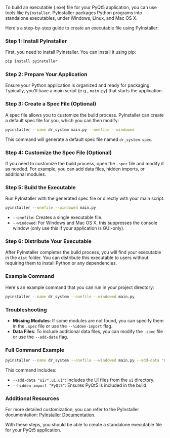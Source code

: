 To build an executable (.exe) file for your PyQt5 application, you can use tools like `PyInstaller`. PyInstaller packages Python programs into standalone executables, under Windows, Linux, and Mac OS X.

Here's a step-by-step guide to create an executable file using PyInstaller:

### Step 1: Install PyInstaller

First, you need to install PyInstaller. You can install it using pip:

```bash
pip install pyinstaller
```

### Step 2: Prepare Your Application

Ensure your Python application is organized and ready for packaging. Typically, you'll have a main script (e.g., `main.py`) that starts the application.

### Step 3: Create a Spec File (Optional)

A spec file allows you to customize the build process. PyInstaller can create a default spec file for you, which you can then modify:

```bash
pyinstaller --name dr_system main.py --onefile --windowed
```

This command will generate a default spec file named `dr_system.spec`.

### Step 4: Customize the Spec File (Optional)

If you need to customize the build process, open the `.spec` file and modify it as needed. For example, you can add data files, hidden imports, or additional modules.

### Step 5: Build the Executable

Run PyInstaller with the generated spec file or directly with your main script:

```bash
pyinstaller --onefile --windowed main.py
```

- `--onefile`: Creates a single executable file.
- `--windowed`: For Windows and Mac OS X, this suppresses the console window (only use this if your application is GUI-only).

### Step 6: Distribute Your Executable

After PyInstaller completes the build process, you will find your executable in the `dist` folder. You can distribute this executable to users without requiring them to install Python or any dependencies.

### Example Command

Here's an example command that you can run in your project directory:

```bash
pyinstaller --name dr_system --onefile --windowed main.py
```

### Troubleshooting

- **Missing Modules**: If some modules are not found, you can specify them in the `.spec` file or use the `--hidden-import` flag.
- **Data Files**: To include additional data files, you can modify the `.spec` file or use the `--add-data` flag.

### Full Command Example

```bash
pyinstaller --name dr_system --onefile --windowed main.py --add-data "ui/*.ui;ui" --hidden-import "PyQt5"
```

This command includes:
- `--add-data "ui/*.ui;ui"`: Includes the UI files from the `ui` directory.
- `--hidden-import "PyQt5"`: Ensures PyQt5 is included in the build.

### Additional Resources

For more detailed customization, you can refer to the PyInstaller documentation: [PyInstaller Documentation](https://pyinstaller.readthedocs.io/en/stable/).

With these steps, you should be able to create a standalone executable file for your PyQt5 application.